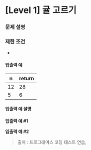 # [Level 1] 귤 고르기

### 문제 설명


### 제한 조건
- 

#### 입출력 예
|n|return|
|---|---|
|12|28|
|5|6|

#### 입출력 예 설명

**입출력 예 #1**  


**입출력 예 #2**  


>출처 : 프로그래머스 코딩 테스트 연습, 
